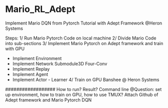 # Mario_RL_Adept
Implement Mario DQN from Pytorch Tutorial with Adept Framework @Heron Systems

Steps:
1/ Run Mario Pytorch Code on local machine
2/ Divide Mario Code into sub-sections
3/ Implement Mario Pytorch on Adept framework and train with GPU 
   + Implement Environment
   + Implement Network Submodule3D Four-Conv
   + Implement Replay
   + Implement Agent
   + Implement Actor - Learner
4/ Train on GPU Banshee @ Heron Systems
   
   
################## How to run? Result? Command line @Question: set up environment, how to train on GPU, how to use TMUX? Attach Github of Adept framework and Mario Pytorch DQN


